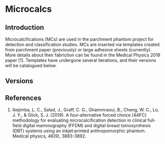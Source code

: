 # Microcalcs

## Introduction
Microcalcifications (MCs) are used in the parchment phantom project for detection and classification studies. MCs are inserted via templates created from  parchment paper (previously) or large adhesive sheets (currently). More details about their fabriction can be found in the Medical Physics 2019 paper [1]. Templates have undergone several iterations, and their versions will be catalogued below.

## Versions


## References
1. Ikejimba, L. C., Salad, J., Graff, C. G., Ghammraoui, B., Cheng, W. C., Lo, J. Y., & Glick, S. J. (2019). A four‐alternative forced choice (4AFC) methodology for evaluating microcalcification detection in clinical full‐field digital mammography (FFDM) and digital breast tomosynthesis (DBT) systems using an inkjet‐printed anthropomorphic phantom. Medical physics, 46(9), 3883-3892.
